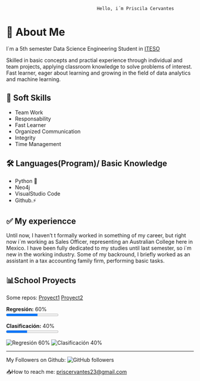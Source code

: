                                       Hello, i´m Priscila Cervantes
# 🚀 About Me
I´m a 5th semester Data Science Engineering Student in [ITESO](https://www.iteso.mx/)

Skilled in basic concepts and practial experience through individual and team projects, applying classroom knowledge to solve problems of interest. 
Fast learner, eager about learning and growing in the field of data analytics and machine learning.

## 📌 Soft Skills
-  Team Work  
-  Responsability  
-  Fast Learner
-  Organized Communication
-  Integrity
-  Time Management 

## 🛠️ Languages(Program)/ Basic Knowledge 
- Python 🐍
- Neo4j
- VisualStudio Code
- Github.⚡

## ✅ My experiencce
Until now, I haven’t t formally worked in something of my career, but right now i´m working as Sales Officer, representing an Australian College here in Mexico. I have been fully dedicated to
my studies until last semester, so i´m new in the working industry. Some of my backround, I briefly worked as an assistant in a tax accounting family firm, performing basic tasks.

## 📊School Proyects

Some repos:
[Proyect1](https://github.com/priscilacervantes25/EstOpt_examen2)
[Proyect2](https://github.com/priscilacervantes25/ProyectoAEM)


<p>
  <b>Regresión:</b> 60%<br>
  <progress value="60" max="100"></progress>
</p>
<p>
  <b>Clasificación:</b> 40%<br>
  <progress value="40" max="100"></progress>
</p>

![Regresión 60%](https://img.shields.io/badge/Regresión-60%25-blue)
![Clasificación 40%](https://img.shields.io/badge/Clasificación-40%25-green)


---
My Followers on Github: ![GitHub followers](https://img.shields.io/github/followers/priscilacervantes25?style=social)



📥How to reach me: priscervantes23@gmail.com

